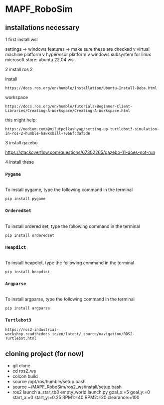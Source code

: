 # MAPF_RoboSim

## installations necessary 

1 first install wsl 

settings -> windows features -> make sure these are checked
v  virtual machine platform
				v hypervisor platform
				v windows subsystem for linux
microsoft store: ubuntu 22.04 wsl

2 install ros 2

install
````
https://docs.ros.org/en/humble/Installation/Ubuntu-Install-Debs.html 
````
workspace
````
https://docs.ros.org/en/humble/Tutorials/Beginner-Client-Libraries/Creating-A-Workspace/Creating-A-Workspace.html
````

this might help:
````
https://medium.com/@nilutpolkashyap/setting-up-turtlebot3-simulation-in-ros-2-humble-hawksbill-70a6fcdaf5de 
````

3 install gazebo

https://stackoverflow.com/questions/67302265/gazebo-11-does-not-run 

4 install these

### `Pygame`

<br />To install pygame, type the following command in the terminal

```
pip install pygame
```

### `OrderedSet`

<br />To install ordered set, type the following command in the terminal

```
pip install orderedset
```

### `Heapdict`

<br />To install heapdict, type the following command in the terminal

```
pip install heapdict
```

### `Argparse`

<br />To install argparse, type the following command in the terminal

```
pip install argparse
```

### `Turtlebot3` 
````
https://ros2-industrial-workshop.readthedocs.io/en/latest/_source/navigation/ROS2-Turtlebot.html
````


## cloning project (for now)
 * git clone 
 * cd ros2_ws
 * colcon build
 * source /opt/ros/humble/setup.bash
 * source ~/MAPF_RoboSim/ros2_ws/install/setup.bash
 * ros2 launch a_star_tb3 empty_world.launch.py goal_x:=5 goal_y:=0 start_x:=0 start_y:=0.25 RPM1:=40 RPM2:=20 clearance:=100 
